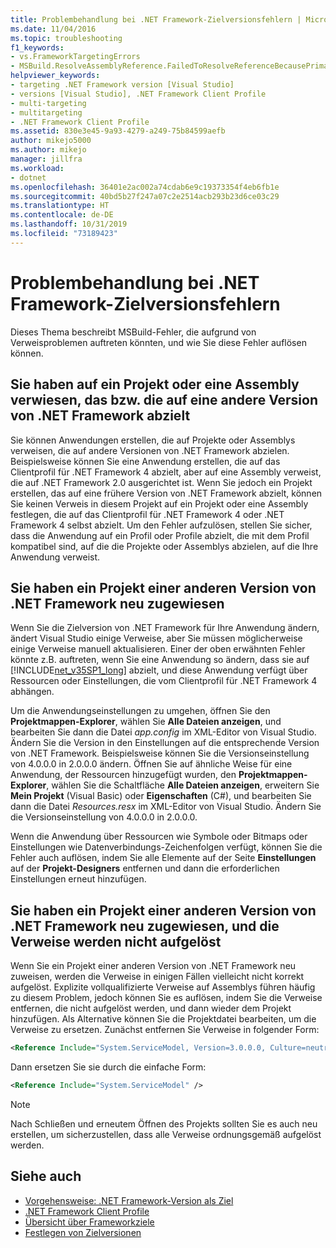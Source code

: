 ```yaml
---
title: Problembehandlung bei .NET Framework-Zielversionsfehlern | Microsoft-Dokumentation
ms.date: 11/04/2016
ms.topic: troubleshooting
f1_keywords:
- vs.FrameworkTargetingErrors
- MSBuild.ResolveAssemblyReference.FailedToResolveReferenceBecausePrimaryAssemblyInExclusionList
helpviewer_keywords:
- targeting .NET Framework version [Visual Studio]
- versions [Visual Studio], .NET Framework Client Profile
- multi-targeting
- multitargeting
- .NET Framework Client Profile
ms.assetid: 830e3e45-9a93-4279-a249-75b84599aefb
author: mikejo5000
ms.author: mikejo
manager: jillfra
ms.workload:
- dotnet
ms.openlocfilehash: 36401e2ac002a74cdab6e9c19373354f4eb6fb1e
ms.sourcegitcommit: 40bd5b27f247a07c2e2514acb293b23d6ce03c29
ms.translationtype: HT
ms.contentlocale: de-DE
ms.lasthandoff: 10/31/2019
ms.locfileid: "73189423"
---
```

# <a name="troubleshoot-net-framework-targeting-errors"></a>Problembehandlung bei .NET Framework-Zielversionsfehlern
Dieses Thema beschreibt MSBuild-Fehler, die aufgrund von Verweisproblemen auftreten könnten, und wie Sie diese Fehler auflösen können.

## <a name="you-have-referenced-a-project-or-assembly-that-targets-a-different-version-of-the-net-framework"></a>Sie haben auf ein Projekt oder eine Assembly verwiesen, das bzw. die auf eine andere Version von .NET Framework abzielt
 Sie können Anwendungen erstellen, die auf Projekte oder Assemblys verweisen, die auf andere Versionen von .NET Framework abzielen. Beispielsweise können Sie eine Anwendung erstellen, die auf das Clientprofil für .NET Framework 4 abzielt, aber auf eine Assembly verweist, die auf .NET Framework 2.0 ausgerichtet ist. Wenn Sie jedoch ein Projekt erstellen, das auf eine frühere Version von .NET Framework abzielt, können Sie keinen Verweis in diesem Projekt auf ein Projekt oder eine Assembly festlegen, die auf das Clientprofil für .NET Framework 4 oder .NET Framework 4 selbst abzielt. Um den Fehler aufzulösen, stellen Sie sicher, dass die Anwendung auf ein Profil oder Profile abzielt, die mit dem Profil kompatibel sind, auf die die Projekte oder Assemblys abzielen, auf die Ihre Anwendung verweist.

## <a name="you-have-re-targeted-a-project-to-a-different-version-of-the-net-framework"></a>Sie haben ein Projekt einer anderen Version von .NET Framework neu zugewiesen
 Wenn Sie die Zielversion von .NET Framework für Ihre Anwendung ändern, ändert Visual Studio einige Verweise, aber Sie müssen möglicherweise einige Verweise manuell aktualisieren. Einer der oben erwähnten Fehler könnte z.B. auftreten, wenn Sie eine Anwendung so ändern, dass sie auf [!INCLUDE[net_v35SP1_long](../msbuild/includes/net_v35sp1_long_md.md)] abzielt, und diese Anwendung verfügt über Ressourcen oder Einstellungen, die vom Clientprofil für .NET Framework 4 abhängen.

 Um die Anwendungseinstellungen zu umgehen, öffnen Sie den **Projektmappen-Explorer**, wählen Sie **Alle Dateien anzeigen**, und bearbeiten Sie dann die Datei *app.config* im XML-Editor von Visual Studio. Ändern Sie die Version in den Einstellungen auf die entsprechende Version von .NET Framework. Beispielsweise können Sie die Versionseinstellung von 4.0.0.0 in 2.0.0.0 ändern. Öffnen Sie auf ähnliche Weise für eine Anwendung, der Ressourcen hinzugefügt wurden, den **Projektmappen-Explorer**, wählen Sie die Schaltfläche **Alle Dateien anzeigen**, erweitern Sie **Mein Projekt** (Visual Basic) oder **Eigenschaften** (C#), und bearbeiten Sie dann die Datei *Resources.resx* im XML-Editor von Visual Studio. Ändern Sie die Versionseinstellung von 4.0.0.0 in 2.0.0.0.

 Wenn die Anwendung über Ressourcen wie Symbole oder Bitmaps oder Einstellungen wie Datenverbindungs-Zeichenfolgen verfügt, können Sie die Fehler auch auflösen, indem Sie alle Elemente auf der Seite **Einstellungen** auf der **Projekt-Designers** entfernen und dann die erforderlichen Einstellungen erneut hinzufügen.

## <a name="you-have-re-targeted-a-project-to-a-different-version-of-the-net-framework-and-references-do-not-resolve"></a>Sie haben ein Projekt einer anderen Version von .NET Framework neu zugewiesen, und die Verweise werden nicht aufgelöst
 Wenn Sie ein Projekt einer anderen Version von .NET Framework neu zuweisen, werden die Verweise in einigen Fällen vielleicht nicht korrekt aufgelöst. Explizite vollqualifizierte Verweise auf Assemblys führen häufig zu diesem Problem, jedoch können Sie es auflösen, indem Sie die Verweise entfernen, die nicht aufgelöst werden, und dann wieder dem Projekt hinzufügen. Als Alternative können Sie die Projektdatei bearbeiten, um die Verweise zu ersetzen. Zunächst entfernen Sie Verweise in folgender Form:

```xml
<Reference Include="System.ServiceModel, Version=3.0.0.0, Culture=neutral, PublicKeyToken=b77a5c561934e089, processorArchitecture=MSIL" />
```

 Dann ersetzen Sie sie durch die einfache Form:

```xml
<Reference Include="System.ServiceModel" />
```

> [!NOTE]
> Nach Schließen und erneutem Öffnen des Projekts sollten Sie es auch neu erstellen, um sicherzustellen, dass alle Verweise ordnungsgemäß aufgelöst werden.

## <a name="see-also"></a>Siehe auch

- [Vorgehensweise: .NET Framework-Version als Ziel](../ide/visual-studio-multi-targeting-overview.md)
- [.NET Framework Client Profile](/dotnet/framework/deployment/client-profile)
- [Übersicht über Frameworkziele](../ide/visual-studio-multi-targeting-overview.md)
- [Festlegen von Zielversionen](../msbuild/msbuild-multitargeting-overview.md)